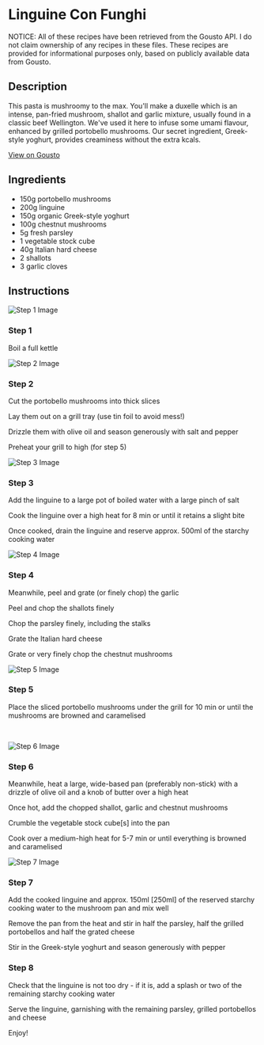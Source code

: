 # Linguine Con Funghi

NOTICE: All of these recipes have been retrieved from the Gousto API. I do not claim ownership of any recipes in these files. These recipes are provided for informational purposes only, based on publicly available data from Gousto.

## Description

This pasta is mushroomy to the max. You'll make a duxelle which is an intense, pan-fried mushroom, shallot and garlic mixture, usually found in a classic beef Wellington. We've used it here to infuse some umami flavour, enhanced by grilled portobello mushrooms. Our secret ingredient, Greek-style yoghurt, provides creaminess without the extra kcals.

[View on Gousto](https://www.gousto.co.uk/recipes/cookbook/linguine-con-funghi)

## Ingredients

- 150g portobello mushrooms
- 200g linguine
- 150g organic Greek-style yoghurt
- 100g chestnut mushrooms
- 5g fresh parsley 
- 1 vegetable stock cube
- 40g Italian hard cheese
- 2 shallots
- 3 garlic cloves

## Instructions

![Step 1 Image](https://production-media.gousto.co.uk/cms/recipe-step-image/399.step-1-x200.jpg)

### Step 1

Boil a full kettle&nbsp;

![Step 2 Image](https://production-media.gousto.co.uk/cms/recipe-step-image/399.step-2-x200.jpg)

### Step 2

Cut the portobello mushrooms into thick slices


Lay them out on a grill tray (use tin foil to avoid mess!)


Drizzle them with olive oil and season generously with salt and pepper


Preheat&nbsp;your grill to high (for step 5)

![Step 3 Image](https://production-media.gousto.co.uk/cms/recipe-step-image/399.step-3-x200.jpg)

### Step 3

Add the linguine to a large pot of boiled water with a large pinch of salt


Cook the linguine over a high heat for 8 min or until it retains a slight bite


Once cooked, drain the linguine and reserve approx. 500ml of the starchy cooking water&nbsp;

![Step 4 Image](https://production-media.gousto.co.uk/cms/recipe-step-image/399.step-4-x200.jpg)

### Step 4

Meanwhile, peel and grate (or finely chop) the garlic


Peel and chop the shallots finely


Chop the parsley finely, including the stalks


Grate the Italian hard&nbsp;cheese&nbsp;


Grate or very finely chop the chestnut mushrooms&nbsp;

![Step 5 Image](https://production-media.gousto.co.uk/cms/recipe-step-image/399.step-5-x200.jpg)

### Step 5

Place the sliced portobello mushrooms&nbsp;under the grill for 10 min or until the mushrooms are browned and caramelised


&nbsp;

![Step 6 Image](https://production-media.gousto.co.uk/cms/recipe-step-image/399.step-6-x200.jpg)

### Step 6

Meanwhile, heat a large, wide-based pan (preferably non-stick) with a drizzle of&nbsp;olive oil and a knob of butter over a high heat&nbsp;


Once hot, add the chopped&nbsp;shallot, garlic and chestnut&nbsp;mushrooms


Crumble the&nbsp;vegetable stock cube<span class="text-danger">[s]</span>&nbsp;into the pan&nbsp;


Cook over a medium-high heat for 5-7 min or until everything is browned and caramelised

![Step 7 Image](https://production-media.gousto.co.uk/cms/recipe-step-image/399.step-7-x200.jpg)

### Step 7

Add the cooked linguine and approx. 150ml <span class="text-danger">[250ml]</span>&nbsp;of the reserved starchy cooking&nbsp;water to the mushroom pan and mix well


Remove the pan from the heat and stir in half the parsley, half the grilled portobellos and half the grated cheese


Stir in the Greek-style&nbsp;yoghurt and season generously with pepper

### Step 8

Check that the linguine is not too dry - if it is, add a splash or two of the remaining starchy cooking&nbsp;water


Serve the linguine, garnishing with the remaining parsley, grilled&nbsp;portobellos and cheese


Enjoy!

